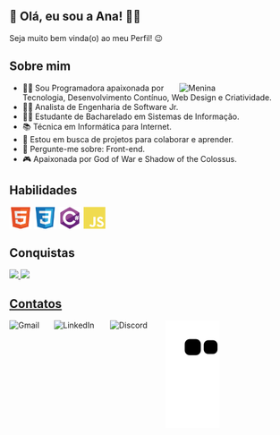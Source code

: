 ## 👋 Olá, eu sou a Ana! 👩‍💻
Seja muito bem vinda(o) ao meu Perfil! 😉

## Sobre mim

<div>
  <img align="right" alt="Menina" width="200px" src="https://media.giphy.com/media/eK1mmw4Etx28KZRq5h/giphy.gif"/>
</div>

- 👨‍💻 Sou Programadora apaixonada por Tecnologia, Desenvolvimento Contínuo, Web Design e Criatividade.
- 👩‍💼 Analista de Engenharia de Software Jr.
- 👩‍🎓 Estudante de Bacharelado em Sistemas de Informação.
- 📚 Técnica em Informática para Internet.
- 🤝 Estou em busca de projetos para colaborar e aprender.
- 💬 Pergunte-me sobre: Front-end.
- 🎮 Apaixonada por God of War e Shadow of the Colossus.
  
## Habilidades
<div style="display: inline_block">
  <img align="center" alt="Ana-HTML" height="40px" src="https://raw.githubusercontent.com/devicons/devicon/master/icons/html5/html5-original.svg">
  <img align="center" alt="Ana-CSS" height="40px" src="https://raw.githubusercontent.com/devicons/devicon/master/icons/css3/css3-original.svg">
  <img align="center" alt="Ana-Csharp" height="40px" src="https://raw.githubusercontent.com/devicons/devicon/master/icons/csharp/csharp-original.svg">
  <img align="center" alt="Ana-Js" height="40px"src="https://raw.githubusercontent.com/devicons/devicon/master/icons/javascript/javascript-plain.svg">
</div>

## Conquistas

<div>
  <a href="https://github.com/AnaProgramando">
  <img height="140em" src="https://github-readme-stats.vercel.app/api?username=AnaProgramando&show_icons=true&theme=dracula&include_all_commits=true&count_private=true"/>
  <img height="140em" src="https://github-readme-stats.vercel.app/api/top-langs/?username=AnaProgramando&layout=compact&langs_count=16&theme=dracula"/>
</div>
  
## Contatos
[<img align="left" alt="Gmail" width="80px" src="https://media.giphy.com/media/YmhqSIaLh82K5lTEW5/giphy.gif"/>](mailto:anabe.valentim@gmail.com)
[<img align="left" alt="LinkedIn" width="100px" src="https://media.giphy.com/media/sQB6lgeTlv5Krjq7YN/giphy.gif"/>](https://www.linkedin.com/in/ana-beatriz-valentim)
[<img align="left" alt="Discord" width="100px" src="https://media.giphy.com/media/h6ffRNJkGl3MPMunC2/giphy.gif"/>](https://discord.gg/pEtZVbAF)
  
  ![Snake animation](https://github.com/rafaballerini/rafaballerini/blob/output/github-contribution-grid-snake.svg)
  
